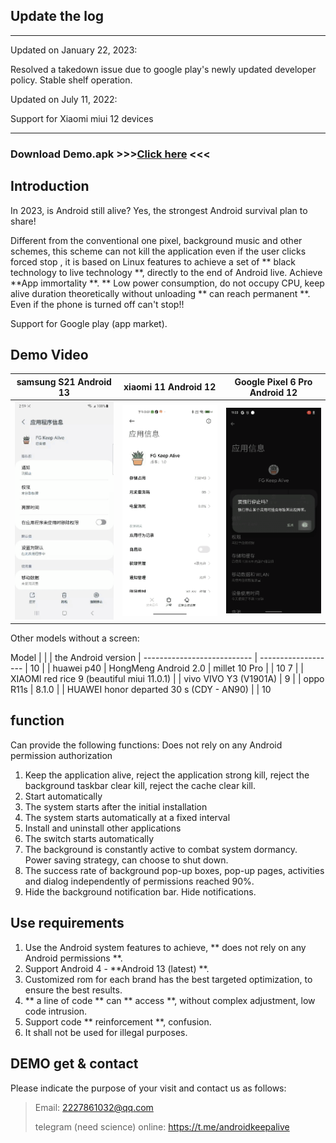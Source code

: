 ## Update the log

---

Updated on January 22, 2023:

Resolved a takedown issue due to google play's newly updated developer policy. Stable shelf operation.

Updated on July 11, 2022:

Support for Xiaomi miui 12 devices

---

### Download Demo.apk  >>>[Click here](./Demo.apk) <<<

## Introduction

In 2023, is Android still alive? Yes, the strongest Android survival plan to share!

Different from the conventional one pixel, background music and other schemes, this scheme can not kill the application even if the user clicks forced stop , it is based on Linux features to achieve a set of ** black technology to live technology **, directly to the end of Android live. Achieve **App immortality **. ** Low power consumption, do not occupy CPU, keep alive duration theoretically without unloading ** can reach permanent **. Even if the phone is turned off can't stop!!

Support for Google play (app market).

##  Demo Video


| samsung S21 Android 13       | xiaomi 11 Android 12             | Google Pixel 6 Pro Android 12 |
| ------------------------- | ------------------------------ | ----------------------------- |
| ![](/GIF/sanxing.gif)    | ![](/GIF/xiaomi.gif)          | ![](/GIF/google.gif)         |

Other models without a screen:

Model | | | the Android version
| --------------------------- | ------------------- |
10 | | huawei p40 | HongMeng Android 2.0
| millet 10 Pro | | 10
7 | | XIAOMI red rice 9 (beautiful miui 11.0.1) |
| vivo VIVO Y3 (V1901A)       | 9                   |
| oppo R11s | 8.1.0 |
| HUAWEI honor departed 30 s (CDY - AN90) | | 10


## function

Can provide the following functions: Does not rely on any Android permission authorization
1. Keep the application alive, reject the application strong kill, reject the background taskbar clear kill, reject the cache clear kill.
2. Start automatically
1. The system starts after the initial installation
2. The system starts automatically at a fixed interval
3. Install and uninstall other applications
4. The switch starts automatically
3. The background is constantly active to combat system dormancy. Power saving strategy, can choose to shut down.
4. The success rate of background pop-up boxes, pop-up pages, activities and dialog independently of permissions reached 90%.
5. Hide the background notification bar. Hide notifications.

## Use requirements

1. Use the Android system features to achieve, ** does not rely on any Android permissions **.
2. Support Android 4 - **Android 13 (latest) **.
3. Customized rom for each brand has the best targeted optimization, to ensure the best results.
4. ** a line of code ** can ** access **, without complex adjustment, low code intrusion.
5. Support code ** reinforcement **, confusion.
6. It shall not be used for illegal purposes.

## DEMO get & contact

Please indicate the purpose of your visit and contact us as follows:

> Email: 2227861032@qq.com
>
> telegram (need science) online: https://t.me/androidkeepalive
